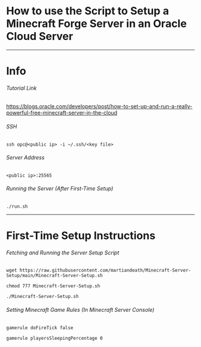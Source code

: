 # How to use the Script to Setup a Minecraft Forge Server in an Oracle Cloud Server


***
# Info


###### Tutorial Link
https://blogs.oracle.com/developers/post/how-to-set-up-and-run-a-really-powerful-free-minecraft-server-in-the-cloud


###### SSH

```shell
ssh opc@<public ip> -i ~/.ssh/<key file>
```

###### Server Address

```
<public ip>:25565
```

###### Running the Server (After First-Time Setup)

```shell
./run.sh
```

***
# First-Time Setup Instructions

###### Fetching and Running the Server Setup Script

```shell
wget https://raw.githubusercontent.com/martiandeath/Minecraft-Server-Setup/main/Minecraft-Server-Setup.sh
```
```shell
chmod 777 Minecraft-Server-Setup.sh
```
```shell
./Minecraft-Server-Setup.sh
```

###### Setting Minecraft Game Rules (In Minecraft Server Console)

```
gamerule doFireTick false
```
```
gamerule playersSleepingPercentage 0
```
